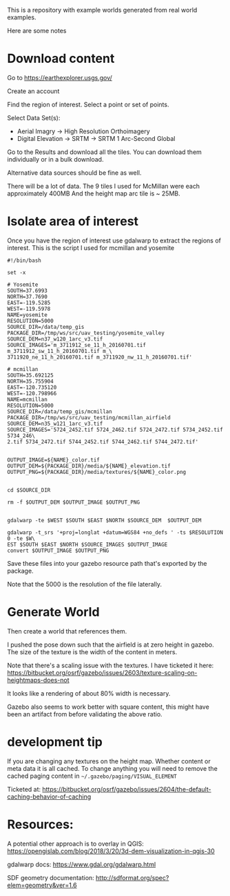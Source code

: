 This is a repository with example worlds generated from real world examples.

Here are some notes 


# Download content

Go to 
https://earthexplorer.usgs.gov/

Create an account

Find the region of interest. Select a point or set of points.


Select Data Set(s):

 * Aerial Imagry -> High Resolution Orthoimagery
 * Digital Elevation -> SRTM -> SRTM 1 Arc-Second Global

Go to the Results and download all the tiles.
You can download them individually or in a bulk download.

Alternative data sources should be fine as well.

There will be a lot of data.
The 9 tiles I used for McMillan were each approximately 400MB
And the height map arc tile is ~ 25MB.


# Isolate area of interest

Once you have the region of interest use gdalwarp to extract the regions of interest.
This is the script I used for mcmillan and yosemite


    #!/bin/bash                                                                     

    set -x

    # Yosemite                                                                      
    SOUTH=37.6993
    NORTH=37.7690
    EAST=-119.5285
    WEST=-119.5978
    NAME=yosemite
    RESOLUTION=5000
    SOURCE_DIR=/data/temp_gis
    PACKAGE_DIR=/tmp/ws/src/uav_testing/yosemite_valley
    SOURCE_DEM=n37_w120_1arc_v3.tif
    SOURCE_IMAGES='m_3711912_se_11_h_20160701.tif m_3711912_sw_11_h_20160701.tif m_\
    3711920_ne_11_h_20160701.tif m_3711920_nw_11_h_20160701.tif'

    # mcmillan                                                                      
    SOUTH=35.692125
    NORTH=35.755904
    EAST=-120.735120
    WEST=-120.798966
    NAME=mcmillan
    RESOLUTION=5000
    SOURCE_DIR=/data/temp_gis/mcmillan
    PACKAGE_DIR=/tmp/ws/src/uav_testing/mcmillan_airfield
    SOURCE_DEM=n35_w121_1arc_v3.tif
    SOURCE_IMAGES='5724_2452.tif 5724_2462.tif 5724_2472.tif 5734_2452.tif 5734_246\
    2.tif 5734_2472.tif 5744_2452.tif 5744_2462.tif 5744_2472.tif'


    OUTPUT_IMAGE=${NAME}_color.tif
    OUTPUT_DEM=${PACKAGE_DIR}/media/${NAME}_elevation.tif
    OUTPUT_PNG=${PACKAGE_DIR}/media/textures/${NAME}_color.png


    cd $SOURCE_DIR

    rm -f $OUTPUT_DEM $OUTPUT_IMAGE $OUTPUT_PNG


    gdalwarp -te $WEST $SOUTH $EAST $NORTH $SOURCE_DEM  $OUTPUT_DEM

    gdalwarp -t_srs '+proj=longlat +datum=WGS84 +no_defs ' -ts $RESOLUTION 0 -te $W\
    EST $SOUTH $EAST $NORTH $SOURCE_IMAGES $OUTPUT_IMAGE
    convert $OUTPUT_IMAGE $OUTPUT_PNG



Save these files into your gazebo resource path that's exported by the package.

Note that the 5000 is the resolution of the file laterally.

# Generate World

Then create a world that references them.

I pushed the pose down such that the airfield is at zero height in gazebo.
The size of the texture is the width of the content in meters.

Note that there's a scaling issue with the textures. I have ticketed it here: https://bitbucket.org/osrf/gazebo/issues/2603/texture-scaling-on-heightmaps-does-not

It looks like a rendering of about 80% width is necessary.


Gazebo also seems to work better with square content, this might have been an artifact from before validating the above ratio.

# development tip

If you are changing any textures on the height map.
Whether content or meta data it is all cached.
To change anything you will need to remove the cached paging content in `~/.gazebo/paging/VISUAL_ELEMENT`

Ticketed at: https://bitbucket.org/osrf/gazebo/issues/2604/the-default-caching-behavior-of-caching



# Resources:

A potential other approach is to overlay in QGIS: https://opengislab.com/blog/2018/3/20/3d-dem-visualization-in-qgis-30

gdalwarp docs: https://www.gdal.org/gdalwarp.html

SDF geometry documentation: http://sdformat.org/spec?elem=geometry&ver=1.6
